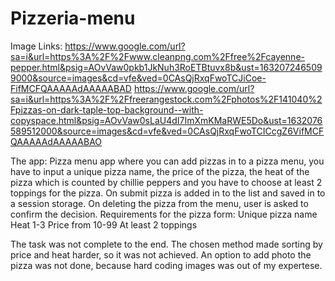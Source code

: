 # Pizzeria-menu
Image Links: https://www.google.com/url?sa=i&url=https%3A%2F%2Fwww.cleanpng.com%2Ffree%2Fcayenne-pepper.html&psig=AOvVaw0pkb1JkNuh3RoETBtuvx8b&ust=1632072465099000&source=images&cd=vfe&ved=0CAsQjRxqFwoTCJiCoe-FifMCFQAAAAAdAAAAABAD
https://www.google.com/url?sa=i&url=https%3A%2F%2Ffreerangestock.com%2Fphotos%2F141040%2Fpizzas-on-dark-taple-top-background--with-copyspace.html&psig=AOvVaw0sLaU4dI7ImXmKMaRWE5Do&ust=1632076589512000&source=images&cd=vfe&ved=0CAsQjRxqFwoTCICcgZ6VifMCFQAAAAAdAAAAABAO

The app:
Pizza menu app where you can add pizzas in to a pizza menu, you have to input a unique pizza name, the price of the pizza, the heat of the pizza which is counted by chillie peppers and you have to choose at least 2 toppings for the pizza. On submit pizza is added in to the list and saved in to a session storage. On deleting the pizza from the menu, user is asked to confirm the decision. 
Requirements for the pizza form:
Unique pizza name
Heat 1-3
Price from 10-99
At least 2 toppings

The task was not complete to the end. The chosen method made sorting by price and heat harder, so it was not achieved. An option to add photo the pizza was not done, because hard coding images was out of my expertese. 
